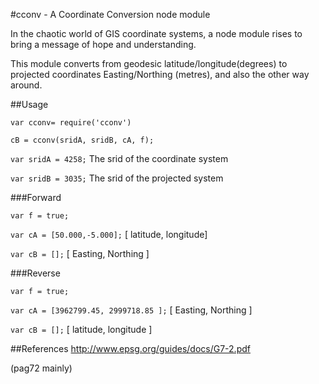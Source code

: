 #cconv - A Coordinate Conversion node module

In the chaotic world of GIS coordinate systems, a node module rises to bring a message of hope and understanding.

This module converts from geodesic latitude/longitude(degrees) to projected coordinates Easting/Northing (metres), and also the other way around.

##Usage

`var cconv= require('cconv')`

`cB = cconv(sridA, sridB, cA, f);`

`var sridA = 4258;` The srid of the coordinate system 

`var sridB = 3035;` The srid of the projected system

###Forward

`var f = true;`

`var cA = [50.000,-5.000];` [ latitude, longitude]

`var cB = [];` [ Easting, Northing ]

###Reverse

`var f = true;`

`var cA = [3962799.45, 2999718.85 ];` [ Easting, Northing ]

`var cB = [];` [ latitude, longitude ]


##References
http://www.epsg.org/guides/docs/G7-2.pdf

(pag72 mainly)





